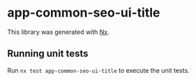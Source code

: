 # app-common-seo-ui-title

This library was generated with [Nx](https://nx.dev).

## Running unit tests

Run `nx test app-common-seo-ui-title` to execute the unit tests.
